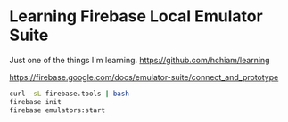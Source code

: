 # Learning Firebase Local Emulator Suite

Just one of the things I'm learning. <https://github.com/hchiam/learning>

<https://firebase.google.com/docs/emulator-suite/connect_and_prototype>

```bash
curl -sL firebase.tools | bash
firebase init
firebase emulators:start
```
